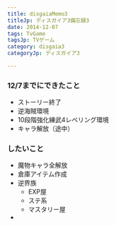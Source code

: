 ```yaml
---
title: disgaiaMemo3
titleJp: ディスガイア3備忘録3
date: 2014-12-07
tags: TvGame
tagsJp: TVゲーム
category: disgaia3
categoryJp: ディスガイア3

---
```


### 12/7までにできたこと
* ストーリー終了
* 逆海賊環境
* 10段階強化練武4レベリング環境
* キャラ解放（途中）

### したいこと
* 魔物キャラ全解放
* 倉庫アイテム作成
* 逆界族
	* EXP屋
	* ステ系
	* マスタリー屋
* 
